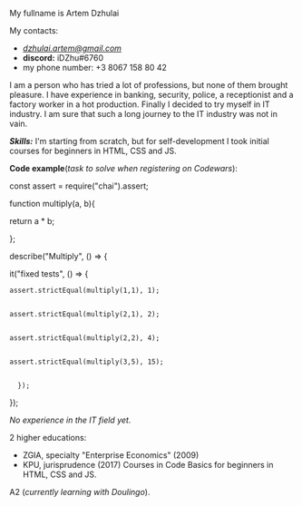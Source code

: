 My fullname is Artem Dzhulai

My contacts:
- *dzhulai.artem@gmail.com*
- **discord:** iDZhu#6760
- my phone number: +3 8067 158 80 42

I am a person who has tried a lot of professions, but none of them brought pleasure. I have experience in banking, security, police, a receptionist and a factory worker in a hot production. Finally I decided to try myself in IT industry. I am sure that such a long journey to the IT industry was not in vain.

***Skills:*** I'm starting from scratch, but for self-development I took initial courses for beginners in HTML, CSS and JS.

**Code example**(*task to solve when registering on Codewars*):


const assert = require("chai").assert;


function multiply(a, b){


  return a * b;


};


describe("Multiply", () => {


  it("fixed tests", () => {


    assert.strictEqual(multiply(1,1), 1);


    assert.strictEqual(multiply(2,1), 2);


    assert.strictEqual(multiply(2,2), 4);


    assert.strictEqual(multiply(3,5), 15);


      });

      
});

*No experience in the IT field yet.*

2 higher educations:
- ZGIA, specialty "Enterprise Economics" (2009)
- KPU, jurisprudence (2017)
Courses in Code Basics for beginners in HTML, CSS and JS.

A2 (*currently learning with Doulingo*).   